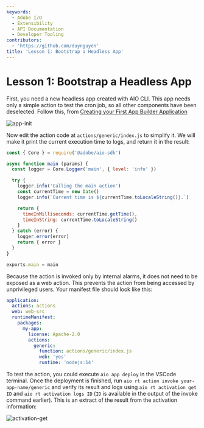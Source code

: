```yaml
---
keywords:
  - Adobe I/O
  - Extensibility
  - API Documentation
  - Developer Tooling
contributors:
  - 'https://github.com/duynguyen'
title: 'Lesson 1: Bootstrap a Headless App'
---
```


# Lesson 1: Bootstrap a Headless App

First, you need a new headless app created with AIO CLI. This app needs only a simple action to test the cron job, so all other components have been deselected.
Follow this, from [Creating your First App Builder Application](../../get_started/app_builder_get_started/first_app.md)

![app-init](assets/app-init.png)

Now edit the action code at `actions/generic/index.js` to simplify it. We will make it print the current execution time to logs, and return it in the result:

```javascript
const { Core } = require('@adobe/aio-sdk')

async function main (params) {
  const logger = Core.Logger('main', { level: 'info' })

  try {
    logger.info('Calling the main action')
    const currentTime = new Date()
    logger.info(`Current time is ${currentTime.toLocaleString()}.`)

    return {
      timeInMilliseconds: currentTime.getTime(),
      timeInString: currentTime.toLocaleString()
    }
  } catch (error) {
    logger.error(error)
    return { error }
  }
}

exports.main = main
```

Because the action is invoked only by internal alarms, it does not need to be exposed as a web action. This prevents the action from being accessed by unprivileged users. Your manifest file should look like this:

```yaml
application:
  actions: actions
  web: web-src
  runtimeManifest:
    packages:
      my-app:
        license: Apache-2.0
        actions:
          generic:
            function: actions/generic/index.js
            web: 'yes'
            runtime: 'nodejs:14'
```

To test the action, you could execute `aio app deploy` in the VSCode terminal. Once the deployment is finished, run `aio rt action invoke your-app-name/generic` and verify its result and logs using `aio rt activation get ID` and `aio rt activation logs ID` (`ID` is available in the output of the invoke command earlier). This is an extract of the result from the activation information:

![activation-get](assets/activation-get.png)
